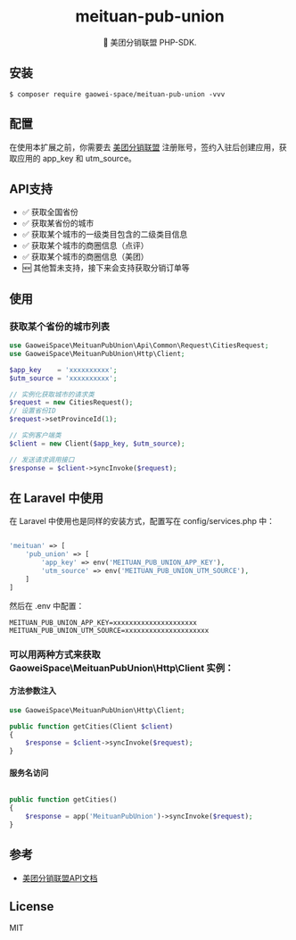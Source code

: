 <h1 align="center"> meituan-pub-union </h1>

<p align="center"> 🌈 美团分销联盟 PHP-SDK. </p>


## 安装

```shell
$ composer require gaowei-space/meituan-pub-union -vvv
```

## 配置

在使用本扩展之前，你需要去 [美团分销联盟](https://pub.meituan.com) 注册账号，签约入驻后创建应用，获取应用的 app_key 和 utm_source。

## API支持
- ✅ 获取全国省份
- ✅ 获取某省份的城市
- ✅ 获取某个城市的一级类目包含的二级类目信息
- ✅ 获取某个城市的商圈信息（点评）
- ✅ 获取某个城市的商圈信息（美团）
- 🆕 其他暂未支持，接下来会支持获取分销订单等


## 使用
### 获取某个省份的城市列表
```php
use GaoweiSpace\MeituanPubUnion\Api\Common\Request\CitiesRequest;
use GaoweiSpace\MeituanPubUnion\Http\Client;

$app_key    = 'xxxxxxxxxx';
$utm_source = 'xxxxxxxxxx';

// 实例化获取城市的请求类
$request = new CitiesRequest();
// 设置省份ID
$request->setProvinceId(1);

// 实例客户端类
$client = new Client($app_key, $utm_source);

// 发送请求调用接口
$response = $client->syncInvoke($request);
```

## 在 Laravel 中使用

在 Laravel 中使用也是同样的安装方式，配置写在 config/services.php 中：
```php

'meituan' => [
    'pub_union' => [
        'app_key' => env('MEITUAN_PUB_UNION_APP_KEY'),
        'utm_source' => env('MEITUAN_PUB_UNION_UTM_SOURCE'),
    ]
]

```
然后在 .env 中配置：
```
MEITUAN_PUB_UNION_APP_KEY=xxxxxxxxxxxxxxxxxxxxx
MEITUAN_PUB_UNION_UTM_SOURCE=xxxxxxxxxxxxxxxxxxxxx
```

### 可以用两种方式来获取 GaoweiSpace\MeituanPubUnion\Http\Client 实例：
#### 方法参数注入
```php
use GaoweiSpace\MeituanPubUnion\Http\Client;

public function getCities(Client $client)
{
    $response = $client->syncInvoke($request);
}

```

#### 服务名访问
```php

public function getCities()
{
    $response = app('MeituanPubUnion')->syncInvoke($request);
}

```

## 参考
- [美团分销联盟API文档](https://pub.meituan.com/#/api-doc)

## License

MIT